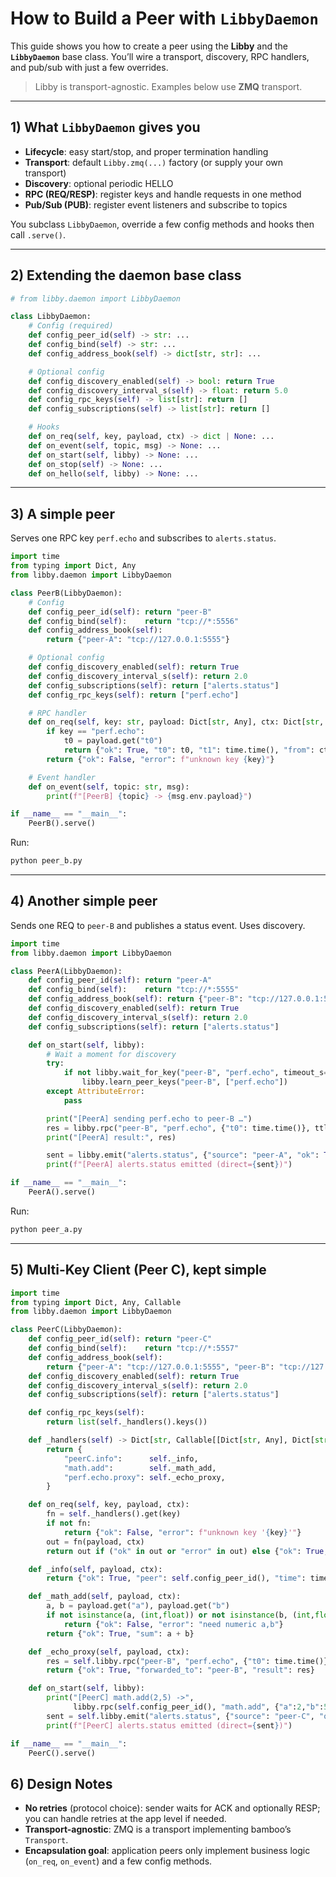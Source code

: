 # How to Build a Peer with `LibbyDaemon`

This guide shows you how to create a  peer using the **Libby** and the **`LibbyDaemon`** base class. You’ll wire a transport, discovery, RPC handlers, and pub/sub with just a few overrides.

> Libby is transport-agnostic. Examples below use **ZMQ** transport.

---


## 1) What `LibbyDaemon` gives you

- **Lifecycle**: easy start/stop, and proper termination handling
- **Transport**: default `Libby.zmq(...)` factory (or supply your own transport)
- **Discovery**: optional periodic HELLO 
- **RPC (REQ/RESP)**: register keys and handle requests in one method
- **Pub/Sub (PUB)**: register event listeners and subscribe to topics

You subclass `LibbyDaemon`, override a few config methods and hooks then call `.serve()`.

---

## 2) Extending the daemon base class

```python
# from libby.daemon import LibbyDaemon

class LibbyDaemon:
    # Config (required)
    def config_peer_id(self) -> str: ...
    def config_bind(self) -> str: ...
    def config_address_book(self) -> dict[str, str]: ...

    # Optional config
    def config_discovery_enabled(self) -> bool: return True
    def config_discovery_interval_s(self) -> float: return 5.0
    def config_rpc_keys(self) -> list[str]: return []
    def config_subscriptions(self) -> list[str]: return []

    # Hooks
    def on_req(self, key, payload, ctx) -> dict | None: ...
    def on_event(self, topic, msg) -> None: ...
    def on_start(self, libby) -> None: ...
    def on_stop(self) -> None: ...
    def on_hello(self, libby) -> None: ...
```
---

## 3) A simple peer

Serves one RPC key `perf.echo` and subscribes to `alerts.status`.

```python
import time
from typing import Dict, Any
from libby.daemon import LibbyDaemon

class PeerB(LibbyDaemon):
    # Config
    def config_peer_id(self): return "peer-B"
    def config_bind(self):    return "tcp://*:5556"
    def config_address_book(self):
        return {"peer-A": "tcp://127.0.0.1:5555"}

    # Optional config
    def config_discovery_enabled(self): return True
    def config_discovery_interval_s(self): return 2.0
    def config_subscriptions(self): return ["alerts.status"]
    def config_rpc_keys(self): return ["perf.echo"]

    # RPC handler
    def on_req(self, key: str, payload: Dict[str, Any], ctx: Dict[str, Any]):
        if key == "perf.echo":
            t0 = payload.get("t0")
            return {"ok": True, "t0": t0, "t1": time.time(), "from": ctx["source"]}
        return {"ok": False, "error": f"unknown key {key}"}

    # Event handler
    def on_event(self, topic: str, msg):
        print(f"[PeerB] {topic} -> {msg.env.payload}")

if __name__ == "__main__":
    PeerB().serve()
```

Run:

```bash
python peer_b.py
```

---

## 4) Another simple peer

Sends one REQ to `peer-B` and publishes a status event. Uses discovery.

```python
import time
from libby.daemon import LibbyDaemon

class PeerA(LibbyDaemon):
    def config_peer_id(self): return "peer-A"
    def config_bind(self):    return "tcp://*:5555"
    def config_address_book(self): return {"peer-B": "tcp://127.0.0.1:5556"}
    def config_discovery_enabled(self): return True
    def config_discovery_interval_s(self): return 2.0
    def config_subscriptions(self): return ["alerts.status"]

    def on_start(self, libby):
        # Wait a moment for discovery
        try:
            if not libby.wait_for_key("peer-B", "perf.echo", timeout_s=3.0):
                libby.learn_peer_keys("peer-B", ["perf.echo"])
        except AttributeError:
            pass

        print("[PeerA] sending perf.echo to peer-B …")
        res = libby.rpc("peer-B", "perf.echo", {"t0": time.time()}, ttl_ms=8000)
        print("[PeerA] result:", res)

        sent = libby.emit("alerts.status", {"source": "peer-A", "ok": True})
        print(f"[PeerA] alerts.status emitted (direct={sent})")

if __name__ == "__main__":
    PeerA().serve()
```

Run:

```bash
python peer_a.py
```

---

## 5) Multi-Key Client (Peer C), kept simple

```python
import time
from typing import Dict, Any, Callable
from libby.daemon import LibbyDaemon

class PeerC(LibbyDaemon):
    def config_peer_id(self): return "peer-C"
    def config_bind(self):    return "tcp://*:5557"
    def config_address_book(self):
        return {"peer-A": "tcp://127.0.0.1:5555", "peer-B": "tcp://127.0.0.1:5556"}
    def config_discovery_enabled(self): return True
    def config_discovery_interval_s(self): return 2.0
    def config_subscriptions(self): return ["alerts.status"]

    def config_rpc_keys(self):
        return list(self._handlers().keys())

    def _handlers(self) -> Dict[str, Callable[[Dict[str, Any], Dict[str, Any]], Dict[str, Any]]]:
        return {
            "peerC.info":      self._info,
            "math.add":        self._math_add,
            "perf.echo.proxy": self._echo_proxy,
        }

    def on_req(self, key, payload, ctx):
        fn = self._handlers().get(key)
        if not fn:
            return {"ok": False, "error": f"unknown key '{key}'"}
        out = fn(payload, ctx)
        return out if ("ok" in out or "error" in out) else {"ok": True, "data": out}

    def _info(self, payload, ctx):
        return {"ok": True, "peer": self.config_peer_id(), "time": time.time()}

    def _math_add(self, payload, ctx):
        a, b = payload.get("a"), payload.get("b")
        if not isinstance(a, (int,float)) or not isinstance(b, (int,float)):
            return {"ok": False, "error": "need numeric a,b"}
        return {"ok": True, "sum": a + b}

    def _echo_proxy(self, payload, ctx):
        res = self.libby.rpc("peer-B", "perf.echo", {"t0": time.time()}, ttl_ms=6000)
        return {"ok": True, "forwarded_to": "peer-B", "result": res}

    def on_start(self, libby):
        print("[PeerC] math.add(2,5) ->",
              libby.rpc(self.config_peer_id(), "math.add", {"a":2,"b":5}, ttl_ms=2000))
        sent = self.libby.emit("alerts.status", {"source": "peer-C", "ok": True})
        print(f"[PeerC] alerts.status emitted (direct={sent})")

if __name__ == "__main__":
    PeerC().serve()
```

## 6) Design Notes

- **No retries** (protocol choice): sender waits for ACK and optionally RESP; you can handle retries at the app level if needed.
- **Transport-agnostic**: ZMQ is a transport implementing bamboo’s `Transport`.
- **Encapsulation goal**: application peers only implement business logic (`on_req`, `on_event`) and a few config methods.

